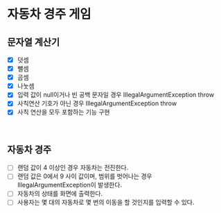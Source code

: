 # 자동차 경주 게임
## 문자열 계산기
- [x] 덧셈
- [x] 뺄셈
- [x] 곱셈
- [x] 나눗셈
- [x] 입력 값이 null이거나 빈 공백 문자일 경우 IllegalArgumentException throw
- [x] 사칙연산 기호가 아닌 경우 IllegalArgumentException throw
- [x] 사칙 연산을 모두 포함하는 기능 구현 

<br />

## 자동차 경주
- [ ] 랜덤 값이 4 이상인 경우 자동차는 전진한다.
- [ ] 랜덤 값은 0에서 9 사이 값이며, 범위를 벗어나는 경우 IllegalArgumentException이 발생한다.
- [ ] 자동차의 상태를 화면에 출력한다.
- [ ] 사용자는 몇 대의 자동차로 몇 번의 이동을 할 것인지를 입력할 수 있다.
